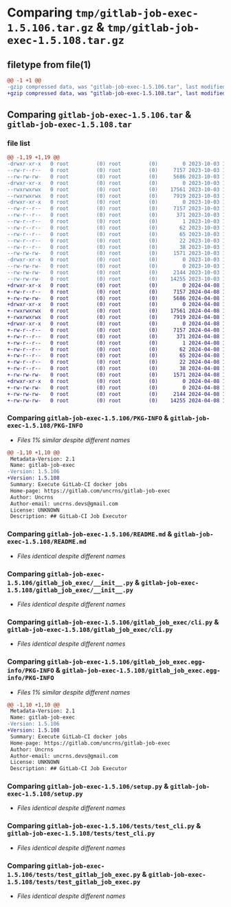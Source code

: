 # Comparing `tmp/gitlab-job-exec-1.5.106.tar.gz` & `tmp/gitlab-job-exec-1.5.108.tar.gz`

## filetype from file(1)

```diff
@@ -1 +1 @@
-gzip compressed data, was "gitlab-job-exec-1.5.106.tar", last modified: Tue Oct  3 11:31:04 2023, max compression
+gzip compressed data, was "gitlab-job-exec-1.5.108.tar", last modified: Mon Apr  8 16:08:42 2024, max compression
```

## Comparing `gitlab-job-exec-1.5.106.tar` & `gitlab-job-exec-1.5.108.tar`

### file list

```diff
@@ -1,19 +1,19 @@
-drwxr-xr-x   0 root         (0) root         (0)        0 2023-10-03 11:31:04.070887 gitlab-job-exec-1.5.106/
--rw-r--r--   0 root         (0) root         (0)     7157 2023-10-03 11:31:04.069887 gitlab-job-exec-1.5.106/PKG-INFO
--rw-rw-rw-   0 root         (0) root         (0)     5686 2023-10-03 11:31:03.000000 gitlab-job-exec-1.5.106/README.md
-drwxr-xr-x   0 root         (0) root         (0)        0 2023-10-03 11:31:04.067888 gitlab-job-exec-1.5.106/gitlab_job_exec/
--rwxrwxrwx   0 root         (0) root         (0)    17561 2023-10-03 11:31:03.000000 gitlab-job-exec-1.5.106/gitlab_job_exec/__init__.py
--rwxrwxrwx   0 root         (0) root         (0)     7919 2023-10-03 11:31:03.000000 gitlab-job-exec-1.5.106/gitlab_job_exec/cli.py
-drwxr-xr-x   0 root         (0) root         (0)        0 2023-10-03 11:31:04.068888 gitlab-job-exec-1.5.106/gitlab_job_exec.egg-info/
--rw-r--r--   0 root         (0) root         (0)     7157 2023-10-03 11:31:03.000000 gitlab-job-exec-1.5.106/gitlab_job_exec.egg-info/PKG-INFO
--rw-r--r--   0 root         (0) root         (0)      371 2023-10-03 11:31:03.000000 gitlab-job-exec-1.5.106/gitlab_job_exec.egg-info/SOURCES.txt
--rw-r--r--   0 root         (0) root         (0)        1 2023-10-03 11:31:03.000000 gitlab-job-exec-1.5.106/gitlab_job_exec.egg-info/dependency_links.txt
--rw-r--r--   0 root         (0) root         (0)       62 2023-10-03 11:31:03.000000 gitlab-job-exec-1.5.106/gitlab_job_exec.egg-info/entry_points.txt
--rw-r--r--   0 root         (0) root         (0)       65 2023-10-03 11:31:03.000000 gitlab-job-exec-1.5.106/gitlab_job_exec.egg-info/requires.txt
--rw-r--r--   0 root         (0) root         (0)       22 2023-10-03 11:31:03.000000 gitlab-job-exec-1.5.106/gitlab_job_exec.egg-info/top_level.txt
--rw-r--r--   0 root         (0) root         (0)       38 2023-10-03 11:31:04.070887 gitlab-job-exec-1.5.106/setup.cfg
--rw-rw-rw-   0 root         (0) root         (0)     1571 2023-10-03 11:31:03.000000 gitlab-job-exec-1.5.106/setup.py
-drwxr-xr-x   0 root         (0) root         (0)        0 2023-10-03 11:31:04.069887 gitlab-job-exec-1.5.106/tests/
--rw-rw-rw-   0 root         (0) root         (0)        0 2023-10-03 11:31:03.000000 gitlab-job-exec-1.5.106/tests/__init__.py
--rw-rw-rw-   0 root         (0) root         (0)     2144 2023-10-03 11:31:03.000000 gitlab-job-exec-1.5.106/tests/test_cli.py
--rw-rw-rw-   0 root         (0) root         (0)    14255 2023-10-03 11:31:03.000000 gitlab-job-exec-1.5.106/tests/test_gitlab_job_exec.py
+drwxr-xr-x   0 root         (0) root         (0)        0 2024-04-08 16:08:42.618053 gitlab-job-exec-1.5.108/
+-rw-r--r--   0 root         (0) root         (0)     7157 2024-04-08 16:08:42.618053 gitlab-job-exec-1.5.108/PKG-INFO
+-rw-rw-rw-   0 root         (0) root         (0)     5686 2024-04-08 16:08:41.000000 gitlab-job-exec-1.5.108/README.md
+drwxr-xr-x   0 root         (0) root         (0)        0 2024-04-08 16:08:42.616053 gitlab-job-exec-1.5.108/gitlab_job_exec/
+-rwxrwxrwx   0 root         (0) root         (0)    17561 2024-04-08 16:08:41.000000 gitlab-job-exec-1.5.108/gitlab_job_exec/__init__.py
+-rwxrwxrwx   0 root         (0) root         (0)     7919 2024-04-08 16:08:41.000000 gitlab-job-exec-1.5.108/gitlab_job_exec/cli.py
+drwxr-xr-x   0 root         (0) root         (0)        0 2024-04-08 16:08:42.617053 gitlab-job-exec-1.5.108/gitlab_job_exec.egg-info/
+-rw-r--r--   0 root         (0) root         (0)     7157 2024-04-08 16:08:42.000000 gitlab-job-exec-1.5.108/gitlab_job_exec.egg-info/PKG-INFO
+-rw-r--r--   0 root         (0) root         (0)      371 2024-04-08 16:08:42.000000 gitlab-job-exec-1.5.108/gitlab_job_exec.egg-info/SOURCES.txt
+-rw-r--r--   0 root         (0) root         (0)        1 2024-04-08 16:08:42.000000 gitlab-job-exec-1.5.108/gitlab_job_exec.egg-info/dependency_links.txt
+-rw-r--r--   0 root         (0) root         (0)       62 2024-04-08 16:08:42.000000 gitlab-job-exec-1.5.108/gitlab_job_exec.egg-info/entry_points.txt
+-rw-r--r--   0 root         (0) root         (0)       65 2024-04-08 16:08:42.000000 gitlab-job-exec-1.5.108/gitlab_job_exec.egg-info/requires.txt
+-rw-r--r--   0 root         (0) root         (0)       22 2024-04-08 16:08:42.000000 gitlab-job-exec-1.5.108/gitlab_job_exec.egg-info/top_level.txt
+-rw-r--r--   0 root         (0) root         (0)       38 2024-04-08 16:08:42.618053 gitlab-job-exec-1.5.108/setup.cfg
+-rw-rw-rw-   0 root         (0) root         (0)     1571 2024-04-08 16:08:41.000000 gitlab-job-exec-1.5.108/setup.py
+drwxr-xr-x   0 root         (0) root         (0)        0 2024-04-08 16:08:42.618053 gitlab-job-exec-1.5.108/tests/
+-rw-rw-rw-   0 root         (0) root         (0)        0 2024-04-08 16:08:41.000000 gitlab-job-exec-1.5.108/tests/__init__.py
+-rw-rw-rw-   0 root         (0) root         (0)     2144 2024-04-08 16:08:41.000000 gitlab-job-exec-1.5.108/tests/test_cli.py
+-rw-rw-rw-   0 root         (0) root         (0)    14255 2024-04-08 16:08:41.000000 gitlab-job-exec-1.5.108/tests/test_gitlab_job_exec.py
```

### Comparing `gitlab-job-exec-1.5.106/PKG-INFO` & `gitlab-job-exec-1.5.108/PKG-INFO`

 * *Files 1% similar despite different names*

```diff
@@ -1,10 +1,10 @@
 Metadata-Version: 2.1
 Name: gitlab-job-exec
-Version: 1.5.106
+Version: 1.5.108
 Summary: Execute GitLab-CI docker jobs
 Home-page: https://gitlab.com/uncrns/gitlab-job-exec
 Author: Uncrns
 Author-email: uncrns.devs@gmail.com
 License: UNKNOWN
 Description: ## GitLab-CI Job Executor
```

### Comparing `gitlab-job-exec-1.5.106/README.md` & `gitlab-job-exec-1.5.108/README.md`

 * *Files identical despite different names*

### Comparing `gitlab-job-exec-1.5.106/gitlab_job_exec/__init__.py` & `gitlab-job-exec-1.5.108/gitlab_job_exec/__init__.py`

 * *Files identical despite different names*

### Comparing `gitlab-job-exec-1.5.106/gitlab_job_exec/cli.py` & `gitlab-job-exec-1.5.108/gitlab_job_exec/cli.py`

 * *Files identical despite different names*

### Comparing `gitlab-job-exec-1.5.106/gitlab_job_exec.egg-info/PKG-INFO` & `gitlab-job-exec-1.5.108/gitlab_job_exec.egg-info/PKG-INFO`

 * *Files 1% similar despite different names*

```diff
@@ -1,10 +1,10 @@
 Metadata-Version: 2.1
 Name: gitlab-job-exec
-Version: 1.5.106
+Version: 1.5.108
 Summary: Execute GitLab-CI docker jobs
 Home-page: https://gitlab.com/uncrns/gitlab-job-exec
 Author: Uncrns
 Author-email: uncrns.devs@gmail.com
 License: UNKNOWN
 Description: ## GitLab-CI Job Executor
```

### Comparing `gitlab-job-exec-1.5.106/setup.py` & `gitlab-job-exec-1.5.108/setup.py`

 * *Files identical despite different names*

### Comparing `gitlab-job-exec-1.5.106/tests/test_cli.py` & `gitlab-job-exec-1.5.108/tests/test_cli.py`

 * *Files identical despite different names*

### Comparing `gitlab-job-exec-1.5.106/tests/test_gitlab_job_exec.py` & `gitlab-job-exec-1.5.108/tests/test_gitlab_job_exec.py`

 * *Files identical despite different names*

